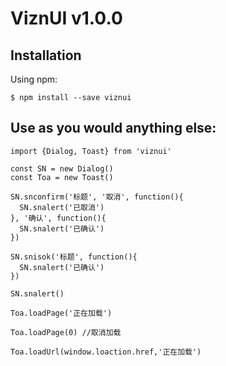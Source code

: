 # ViznUI v1.0.0

## Installation

Using npm:

```
$ npm install --save viznui
```

## Use as you would anything else:

```
import {Dialog, Toast} from 'viznui'

const SN = new Dialog()
const Toa = new Toast()

SN.snconfirm('标题', '取消', function(){
  SN.snalert('已取消')
}, '确认', function(){
  SN.snalert('已确认')
})

SN.snisok('标题', function(){
  SN.snalert('已确认')
})

SN.snalert()

Toa.loadPage('正在加载')

Toa.loadPage(0) //取消加载

Toa.loadUrl(window.loaction.href,'正在加载')
```

